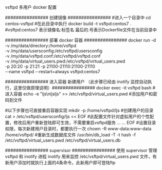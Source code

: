 
vsftpd 多用户 docker 配置

################ 创建镜像 ################
#进入一个目录中
cd centos-vsftpd
#在此目录中执行
docker build -t vsftpd:centos7 .
#vsftpd:centos7 表示镜像名:标签名
最后的.号表示Dockerfile文件在当前目录中

################ 部署 docker 容器 ################
docker run -d -v /my/data/directory:/home/vsftpd \
-v /my/data/usersconfig:/etc/vsftpd/usersconfig \
-v /my/data/vsftpd.conf:/etc/vsftpd/vsftpd.conf \
-v /my/data/virtual_users.pwd:/etc/vsftpd/virtual_users.pwd \
-p 20:20 -p 21:21 -p 21100-21110:21100-21110 \
--name vsftpd --restart=always vsftpd:centos7

################ 进入容器 新建用户 （此步骤已经由 inotify 监控自动执行，这里仅做原理说明）################
docker exec -it vsftpd bash #进入容器
echo -e "ljs\nljsljs" >> /etc/vsftpd/virtual_users.pwd #添加用户和密码到文件

#以下步骤也可直接重启容器实现
mkdir -p /home/vsftpd/ljs #创建用户的目录
cat > /etc/vsftpd/usersconfig/ljs << EOF
#此配置文件针对虚拟用户的个性配置，修改后用户重新登陆即可生效，不需要重启vsftpd服务
...
...
EOF
#设置目录权限，每次新建用户目录时，都要执行一次
chown -R www-data:www-data /home/vsftpd/
#重新生成数据库文件
/usr/bin/db_load -T -t hash -f /etc/vsftpd/virtual_users.pwd /etc/vsftpd/virtual_users.db

################ supervisor ################
使用 supervisor 管理 vsftpd 和 inotify 进程
inotify 用来监控 /etc/vsftpd/virtual_users.pwd 文件，有新用户添加时就执行上面的4条命令，此新用户即可登陆ftp

